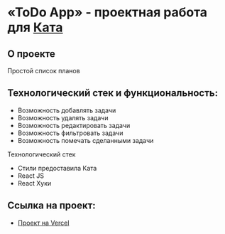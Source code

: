 # «ToDo App» - проектная работа для [Ката](https://kata.academy/frontend/postpayment)

## О проекте

Простой список планов

## Технологический стек и функциональность:

- Возможность добавлять задачи
- Возможность удалять задачи
- Возможность редактировать задачи
- Возможность фильтровать задачи
- Возможность помечать сделанными задачи

Технологический стек
- Стили предоставила Ката
- React JS
- React Хуки

## Ссылка на проект:

- [Проект на Vercel]([https://fdfgdfhdsde](https://todo-app-sooty-chi.vercel.app))

